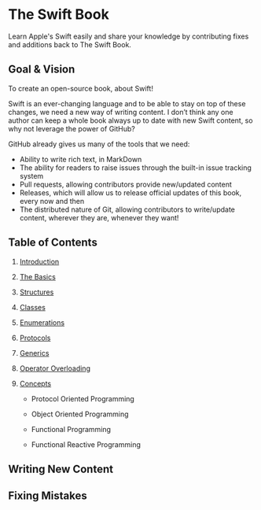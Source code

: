 The Swift Book
==============

Learn Apple's Swift easily and share your knowledge by contributing fixes and
additions back to The Swift Book.

Goal & Vision
-------------

To create an open-source book, about Swift!

Swift is an ever-changing language and to be able to stay on top of these
changes, we need a new way of writing content. I don’t think any one author can
keep a whole book always up to date with new Swift content, so why not leverage
the power of GitHub?

GitHub already gives us many of the tools that we need:

-   Ability to write rich text, in MarkDown
-   The ability for readers to raise issues through the built-in issue tracking
    system
-   Pull requests, allowing contributors provide new/updated content
-   Releases, which will allow us to release official updates of this book,
    every now and then
-   The distributed nature of Git, allowing contributors to write/update content, wherever they are, whenever they want!

Table of Contents
-----------------

1.  [Introduction](<chapters/introduction.md>)

2.  [The Basics](<chapters/basics.md>)

3.  [Structures](<chapters/structures.md>)

4.  [Classes](<chapters/classes.md>)

5.  [Enumerations](<chapters/enumerations.md>)

6.  [Protocols](<chapters/protocols.md>)

7.  [Generics](<chapters/generics.md>)

8.  [Operator Overloading](<operatoroverloading.md>)

9.  [Concepts](<chapters/concepts.md>)

    -   Protocol Oriented Programming

    -   Object Oriented Programming

    -   Functional Programming

    -   Functional Reactive Programming

Writing New Content
-------------------

Fixing Mistakes
---------------
